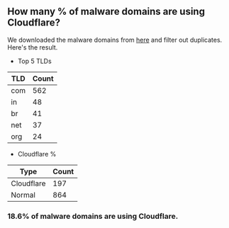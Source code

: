 ## How many % of malware domains are using Cloudflare?


We downloaded the malware domains from [here](https://urlhaus.abuse.ch) and filter out duplicates.
Here's the result.


[//]: # (start replacement)


- Top 5 TLDs

| TLD | Count |
| --- | --- |
| com | 562 |
| in | 48 |
| br | 41 |
| net | 37 |
| org | 24 |


- Cloudflare %

| Type | Count |
| --- | --- |
| Cloudflare | 197 |
| Normal | 864 |


### 18.6% of malware domains are using Cloudflare.